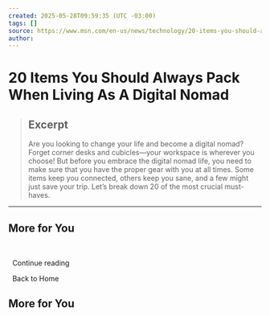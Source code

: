 ```yaml
---
created: 2025-05-28T09:59:35 (UTC -03:00)
tags: []
source: https://www.msn.com/en-us/news/technology/20-items-you-should-always-pack-when-living-as-a-digital-nomad/ss-AA1AaEj2?ocid=winp2fptaskbar&cvid=2ec16804c6e8420f85aae2124612d82f&ei=10#image=21
author: 
---
```


# 20 Items You Should Always Pack When Living As A Digital Nomad

> ## Excerpt
> Are you looking to change your life and become a digital nomad? Forget corner desks and cubicles—your workspace is wherever you choose! But before you embrace the digital nomad life, you need to make sure that you have the proper gear with you at all times. Some items keep you connected, others keep you sane, and a few might just save your trip. Let’s break down 20 of the most crucial must-haves.

---
## More for You

  ![](data:image/png;base64,iVBORw0KGgoAAAANSUhEUgAAAAEAAAABCAQAAAC1HAwCAAAAC0lEQVR42mNkYAAAAAYAAjCB0C8AAAAASUVORK5CYII=)

  Continue reading

  Back to Home

## More for You
